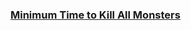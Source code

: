 ### [Minimum Time to Kill All Monsters](https://leetcode.com/problems/minimum-time-to-kill-all-monsters)


